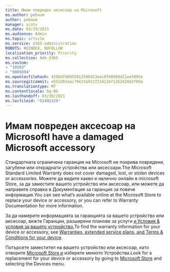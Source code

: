 ```yaml
---
title: Имам повреден аксесоар на Microsoft
ms.author: pebaum
author: pebaum
manager: scotv
ms.date: 03/29/2021
ms.audience: Admin
ms.topic: article
ms.service: o365-administration
ROBOTS: NOINDEX, NOFOLLOW
localization_priority: Priority
ms.collection: Adm_O365
ms.custom:
- "10103"
- "9005694"
ms.openlocfilehash: 4288df86055912590d23eec8f68969d21ee5895e
ms.sourcegitcommit: e552d65aac79433a911723412bf1252d20d3f0da
ms.translationtype: MT
ms.contentlocale: bg-BG
ms.lasthandoff: 03/30/2021
ms.locfileid: "51491329"
---
```

# <a name="i-have-a-damaged-microsoft-accessory"></a><span data-ttu-id="e7dc2-102">Имам повреден аксесоар на Microsoft</span><span class="sxs-lookup"><span data-stu-id="e7dc2-102">I have a damaged Microsoft accessory</span></span>

<span data-ttu-id="e7dc2-103">Стандартната ограничена гаранция на Microsoft не покрива повредени, загубени или откраднати устройства или аксесоари.</span><span class="sxs-lookup"><span data-stu-id="e7dc2-103">The Microsoft Standard Limited Warranty does not cover damaged, lost, or stolen devices or accessories.</span></span> <span data-ttu-id="e7dc2-104">Можете да видите какво е налично онлайн в microsoft Store, за да заместите вашето устройство или аксесоар, или можете да направите справка в Документация за гаранция за повече информация.</span><span class="sxs-lookup"><span data-stu-id="e7dc2-104">You can see what’s available online at the Microsoft Store to replace your device or accessory, or you can refer to Warranty Documentation for more information.</span></span>

<span data-ttu-id="e7dc2-105">За да намерите информацията за гаранцията за вашето устройство или аксесоар, вижте Гаранции, разширени планове за услуги [и Условия & условия за вашето устройство.](https://support.microsoft.com/topic/warranties-extended-service-plans-and-terms-conditions-for-your-device-eedf7a23-84a7-1a47-480b-0e10503eedf5)</span><span class="sxs-lookup"><span data-stu-id="e7dc2-105">To find the warranty information for your device or accessory, see [Warranties, extended service plans, and Terms & Conditions for your device](https://support.microsoft.com/topic/warranties-extended-service-plans-and-terms-conditions-for-your-device-eedf7a23-84a7-1a47-480b-0e10503eedf5).</span></span>

<span data-ttu-id="e7dc2-106">Потърсете заместител на вашето устройство или аксесоар, като отворите [Microsoft Store и](https://www.microsoft.com/) изберете менюто Устройства.</span><span class="sxs-lookup"><span data-stu-id="e7dc2-106">Look for a replacement for your device or accessory by going to [Microsoft Store](https://www.microsoft.com/) and selecting the Devices menu.</span></span>